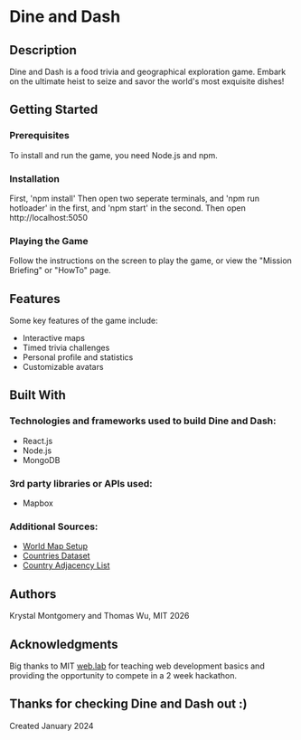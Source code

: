 # Dine and Dash

## Description

Dine and Dash is a food trivia and geographical exploration game. Embark on the ultimate heist to seize and savor the world's most exquisite dishes!

## Getting Started

### Prerequisites
To install and run the game, you need Node.js and npm.

### Installation
First, 'npm install'
Then open two seperate terminals, and 'npm run hotloader' in the first, and 'npm start' in the second.
Then open http://localhost:5050

### Playing the Game
Follow the instructions on the screen to play the game, or view the "Mission Briefing" or "HowTo" page.

## Features
Some key features of the game include:
- Interactive maps
- Timed trivia challenges
- Personal profile and statistics
- Customizable avatars

## Built With
### Technologies and frameworks used to build Dine and Dash:
- React.js
- Node.js
- MongoDB
### 3rd party libraries or APIs used:
- Mapbox
### Additional Sources:
- [World Map Setup](https://stackoverflow.com/questions/42919381/world-map-that-links-to-url-when-click-on-country-specific-layer)
- [Countries Dataset](https://github.com/datasets/geo-countries/blob/master/data/countries.geojson)
- [Country Adjacency List](https://github.com/P1sec/country_adjacency)

## Authors
Krystal Montgomery and Thomas Wu, MIT 2026

## Acknowledgments
Big thanks to MIT [web.lab](https://weblab.mit.edu/) for teaching web development basics and providing the opportunity to compete in a 2 week hackathon.

## Thanks for checking Dine and Dash out :)
Created January 2024
